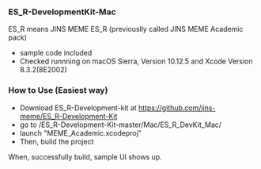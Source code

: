 ### ES_R-DevelopmentKit-Mac
ES_R means JINS MEME ES_R (previouslly called JINS MEME Academic pack)

* sample code included  
* Checked runnning on macOS Sierra, Version 10.12.5 and Xcode Version 8.3.2(8E2002)

### How to Use (Easiest way)
* Download ES_R-Development-kit at https://github.com/jins-meme/ES_R-Development-Kit
* go to /ES_R-Development-Kit-master/Mac/ES_R_DevKit_Mac/
* launch "MEME_Academic.xcodeproj"
* Then, build the project

When, successfully build, sample UI shows up.



